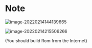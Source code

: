 # Note

![image-20220214144139665](C:\Users\19124\AppData\Roaming\Typora\typora-user-images\image-20220214144139665.png)

![image-20220214215506266](C:\Users\19124\AppData\Roaming\Typora\typora-user-images\image-20220214215506266.png)

(You should build Rom from the Internet)

